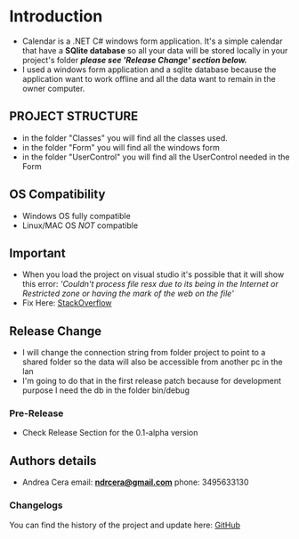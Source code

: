 # Introduction
- Calendar is a .NET C# windows form application. It's a simple calendar that have a **SQlite database** so all your data will be stored locally in your project's folder
***please see 'Release Change' section below.***
- I used a windows form application and a sqlite database because the application want to work offline and all the data want to remain in the owner computer.

## PROJECT STRUCTURE
 
- in the folder "Classes" you will find all the classes used.
- in the folder "Form" you will find all the windows form
- in the folder "UserControl" you will find all the UserControl needed in the Form

## OS Compatibility
- Windows OS fully compatible
- Linux/MAC OS *NOT* compatible

## Important
- When you load the project on visual studio it's possible that it will show this error: 
<em>'Couldn't process file resx due to its being in the Internet or Restricted zone or having the mark of the web on the file' </em>
- Fix Here: [StackOverflow](https://stackoverflow.com/questions/51348919/couldnt-process-file-resx-due-to-its-being-in-the-internet-or-restricted-zone-o)

## Release Change
- I will change the connection string from folder project to point to a shared folder so the data will also be accessible from another pc in the lan
- I'm going to do that in the first release patch because for development purpose I need the db in the folder bin/debug

### Pre-Release
- Check Release Section for the 0.1-alpha version

## Authors details

- Andrea Cera email: **ndrcera@gmail.com** phone: 3495633130 

### Changelogs

You can find the history of the project and update here: [GitHub](https://github.com/Arial-js/Calendar-.NET)

